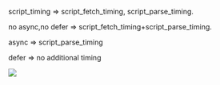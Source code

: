 script_timing => script_fetch_timing, script_parse_timing. 

no async,no defer => script_fetch_timing+script_parse_timing.

async => script_parse_timing

defer => no additional timing





![](https://camo.githubusercontent.com/903dbf0e9568ec4e0cf441b1d004a9adbbbdc3af1a23442583ad695672476d9c/68747470733a2f2f692e737461636b2e696d6775722e636f6d2f77664c38322e706e67)
